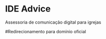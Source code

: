# IDE Advice

Assessoria de comunicação digital para igrejas

#Redirecionamento para domínio oficial
